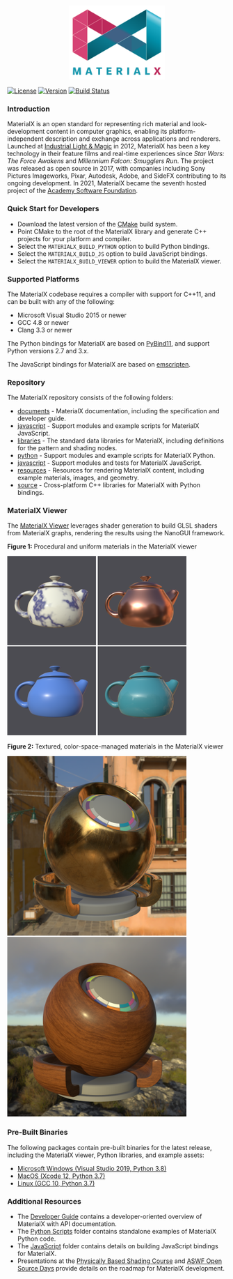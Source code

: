 <p align="center">
  <img src="documents/Images/MaterialXLogo.png" height="170" />
</p>

[![License](https://img.shields.io/badge/License-Apache%202.0-blue.svg)](https://github.com/materialx/MaterialX/blob/main/LICENSE.txt)
[![Version](https://img.shields.io/github/v/release/materialx/MaterialX)](https://github.com/materialx/MaterialX/releases/latest)
[![Build Status](https://github.com/MaterialX/MaterialX/workflows/main/badge.svg?branch=main)](https://github.com/MaterialX/MaterialX/actions?query=branch%3Amain)

### Introduction

MaterialX is an open standard for representing rich material and look-development content in computer graphics, enabling its platform-independent description and exchange across applications and renderers.  Launched at [Industrial Light & Magic](https://www.ilm.com/) in 2012, MaterialX has been a key technology in their feature films and real-time experiences since _Star Wars: The Force Awakens_ and _Millennium Falcon: Smugglers Run_.  The project was released as open source in 2017, with companies including Sony Pictures Imageworks, Pixar, Autodesk, Adobe, and SideFX contributing to its ongoing development.  In 2021, MaterialX became the seventh hosted project of the [Academy Software Foundation](https://www.aswf.io/).

### Quick Start for Developers

- Download the latest version of the [CMake](https://cmake.org/) build system.
- Point CMake to the root of the MaterialX library and generate C++ projects for your platform and compiler.
- Select the `MATERIALX_BUILD_PYTHON` option to build Python bindings.
- Select the `MATERIALX_BUILD_JS` option to build JavaScript bindings.
- Select the `MATERIALX_BUILD_VIEWER` option to build the MaterialX viewer.

### Supported Platforms

The MaterialX codebase requires a compiler with support for C++11, and can be built with any of the following:

- Microsoft Visual Studio 2015 or newer
- GCC 4.8 or newer
- Clang 3.3 or newer

The Python bindings for MaterialX are based on [PyBind11](https://github.com/pybind/pybind11), and support Python versions 2.7 and 3.x.

The JavaScript bindings for MaterialX are based on [emscripten](https://emscripten.org/).

### Repository

The MaterialX repository consists of the following folders:

- [documents](documents) - MaterialX documentation, including the specification and developer guide.
- [javascript](javascript) - Support modules and example scripts for MaterialX JavaScript.
- [libraries](libraries) - The standard data libraries for MaterialX, including definitions for the pattern and shading nodes.
- [python](python) - Support modules and example scripts for MaterialX Python.
- [javascript](source/JsMaterialX) - Support modules and tests for MaterialX JavaScript.
- [resources](resources) - Resources for rendering MaterialX content, including example materials, images, and geometry.
- [source](source) - Cross-platform C++ libraries for MaterialX with Python bindings.

### MaterialX Viewer

The [MaterialX Viewer](documents/DeveloperGuide/Viewer.md) leverages shader generation to build GLSL shaders from MaterialX graphs, rendering the results using the NanoGUI framework.

**Figure 1:** Procedural and uniform materials in the MaterialX viewer
<p float="left">
  <img src="/documents/Images/MaterialXView_Marble.png" width="204" />
  <img src="/documents/Images/MaterialXView_Copper.png" width="204" /> 
  <img src="/documents/Images/MaterialXView_Plastic.png" width="204" /> 
  <img src="/documents/Images/MaterialXView_Carpaint.png" width="204" /> 
</p>

**Figure 2:** Textured, color-space-managed materials in the MaterialX viewer
<p float="left">
  <img src="/documents/Images/MaterialXView_TiledBrass.png" width="412" />
  <img src="/documents/Images/MaterialXView_TiledWood.png" width="412" /> 
</p>

### Pre-Built Binaries

The following packages contain pre-built binaries for the latest release, including the MaterialX viewer, Python libraries, and example assets:

- [Microsoft Windows (Visual Studio 2019, Python 3.8)](https://github.com/materialx/MaterialX/releases/latest/download/MaterialX_Windows_VS2019_x64_Python38.zip)
- [MacOS (Xcode 12, Python 3.7)](https://github.com/materialx/MaterialX/releases/latest/download/MaterialX_MacOS_Xcode_12_Python37.zip)
- [Linux (GCC 10, Python 3.7)](https://github.com/materialx/MaterialX/releases/latest/download/MaterialX_Linux_GCC_10_Python37.zip)

### Additional Resources

- The [Developer Guide](http://www.materialx.org/docs/api/index.html) contains a developer-oriented overview of MaterialX with API documentation.
- The [Python Scripts](python/Scripts) folder contains standalone examples of MaterialX Python code.
- The [JavaScript](javascript) folder contains details on building JavaScript bindings for MaterialX.
- Presentations at the [Physically Based Shading Course](https://blog.selfshadow.com/publications/s2020-shading-course/#materialx) and [ASWF Open Source Days](http://www.materialx.org/assets/ASWF_OSD2021_MaterialX_slides_final.pdf) provide details on the roadmap for MaterialX development.
